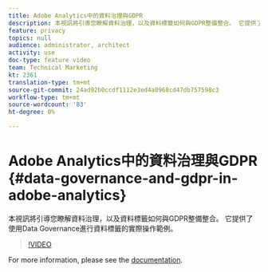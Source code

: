 ```yaml
---
title: Adobe Analytics中的資料治理與GDPR
description: 本視訊將引導您瞭解資料治理，以及資料標籤如何與GDPR整備整合。 它提供了使用Data Governance進行資料標籤的實際操作範例。
feature: privacy
topics: null
audience: administrator, architect
activity: use
doc-type: feature video
team: Technical Marketing
kt: 2361
translation-type: tm+mt
source-git-commit: 24ad92b0ccdf1112e3ed4a0968cd47db757598c3
workflow-type: tm+mt
source-wordcount: '83'
ht-degree: 0%

---
```



# Adobe Analytics中的資料治理與GDPR {#data-governance-and-gdpr-in-adobe-analytics}

本視訊將引導您瞭解資料治理，以及資料標籤如何與GDPR整備整合。 它提供了使用Data Governance進行資料標籤的實際操作範例。

>[!VIDEO](https://video.tv.adobe.com/v/25455/?quality=12)

For more information, please see the [documentation](https://marketing.adobe.com/resources/help/en_US/analytics/gdpr/).
